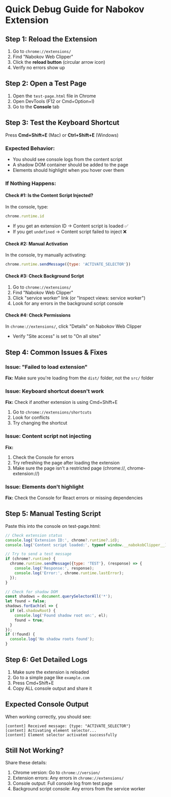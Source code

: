# Quick Debug Guide for Nabokov Extension

## Step 1: Reload the Extension
1. Go to `chrome://extensions/`
2. Find "Nabokov Web Clipper"
3. Click the **reload button** (circular arrow icon)
4. Verify no errors show up

## Step 2: Open a Test Page
1. Open the `test-page.html` file in Chrome
2. Open DevTools (F12 or Cmd+Option+I)
3. Go to the **Console** tab

## Step 3: Test the Keyboard Shortcut
Press **Cmd+Shift+E** (Mac) or **Ctrl+Shift+E** (Windows)

### Expected Behavior:
- You should see console logs from the content script
- A shadow DOM container should be added to the page
- Elements should highlight when you hover over them

### If Nothing Happens:

#### Check #1: Is the Content Script Injected?
In the console, type:
```javascript
chrome.runtime.id
```
- If you get an extension ID → Content script is loaded ✅
- If you get `undefined` → Content script failed to inject ❌

#### Check #2: Manual Activation
In the console, try manually activating:
```javascript
chrome.runtime.sendMessage({type: 'ACTIVATE_SELECTOR'})
```

#### Check #3: Check Background Script
1. Go to `chrome://extensions/`
2. Find "Nabokov Web Clipper"
3. Click "service worker" link (or "Inspect views: service worker")
4. Look for any errors in the background script console

#### Check #4: Check Permissions
In `chrome://extensions/`, click "Details" on Nabokov Web Clipper
- Verify "Site access" is set to "On all sites"

## Step 4: Common Issues & Fixes

### Issue: "Failed to load extension"
**Fix:** Make sure you're loading from the `dist/` folder, not the `src/` folder

### Issue: Keyboard shortcut doesn't work
**Fix:** Check if another extension is using Cmd+Shift+E
1. Go to `chrome://extensions/shortcuts`
2. Look for conflicts
3. Try changing the shortcut

### Issue: Content script not injecting
**Fix:**
1. Check the Console for errors
2. Try refreshing the page after loading the extension
3. Make sure the page isn't a restricted page (chrome://, chrome-extension://)

### Issue: Elements don't highlight
**Fix:** Check the Console for React errors or missing dependencies

## Step 5: Manual Testing Script

Paste this into the console on test-page.html:

```javascript
// Check extension status
console.log('Extension ID:', chrome?.runtime?.id);
console.log('Content script loaded:', typeof window.__nabokobClipper__);

// Try to send a test message
if (chrome?.runtime) {
  chrome.runtime.sendMessage({type: 'TEST'}, (response) => {
    console.log('Response:', response);
    console.log('Error:', chrome.runtime.lastError);
  });
}

// Check for shadow DOM
const shadows = document.querySelectorAll('*');
let found = false;
shadows.forEach(el => {
  if (el.shadowRoot) {
    console.log('Found shadow root on:', el);
    found = true;
  }
});
if (!found) {
  console.log('No shadow roots found');
}
```

## Step 6: Get Detailed Logs

1. Make sure the extension is reloaded
2. Go to a simple page like `example.com`
3. Press Cmd+Shift+E
4. Copy ALL console output and share it

## Expected Console Output

When working correctly, you should see:
```
[content] Received message: {type: "ACTIVATE_SELECTOR"}
[content] Activating element selector...
[content] Element selector activated successfully
```

## Still Not Working?

Share these details:
1. Chrome version: Go to `chrome://version/`
2. Extension errors: Any errors in `chrome://extensions/`
3. Console output: Full console log from test page
4. Background script console: Any errors from the service worker